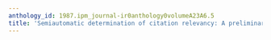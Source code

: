 ```yaml
---
anthology_id: 1987.ipm_journal-ir0anthology0volumeA23A6.5
title: 'Semiautomatic determination of citation relevancy: A preliminary report'
---
```

